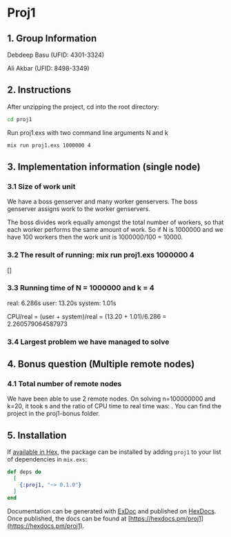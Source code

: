 # Proj1

## 1. Group Information

Debdeep Basu (UFID: 4301-3324)

Ali Akbar (UFID: 8498-3349)

## 2. Instructions

After unzipping the project, cd into the root directory:

```bash
cd proj1
```

Run proj1.exs with two command line arguments N and k

```bash
mix run proj1.exs 1000000 4
```

## 3. Implementation information (single node)

### 3.1 Size of work unit

We have a boss genserver and many worker genservers. The boss genserver assigns work to the worker genservers.

The boss divides work equally amongst the total number of workers, so that each worker performs the same amount of work. So if N is 1000000 and we have 100 workers then the work unit is 1000000/100 = 10000.

### 3.2 The result of running: mix run proj1.exs 1000000 4

[]

### 3.3 Running time of N = 1000000 and k = 4

real: 6.286s
user: 13.20s
system: 1.01s

CPU/real = (user + system)/real = (13.20 + 1.01)/6.286 = 2.260579064587973

### 3.4 Largest problem we have managed to solve

## 4. Bonus question (Multiple remote nodes)

### 4.1 Total number of remote nodes

We have been able to use 2 remote nodes.
On solving n=100000000 and k=20, it took s and the ratio of CPU time to real time was: . You can find the project in the proj1-bonus folder.


## 5. Installation

If [available in Hex](https://hex.pm/docs/publish), the package can be installed
by adding `proj1` to your list of dependencies in `mix.exs`:

```elixir
def deps do
  [
    {:proj1, "~> 0.1.0"}
  ]
end
```

Documentation can be generated with [ExDoc](https://github.com/elixir-lang/ex_doc)
and published on [HexDocs](https://hexdocs.pm). Once published, the docs can
be found at [https://hexdocs.pm/proj1](https://hexdocs.pm/proj1).

